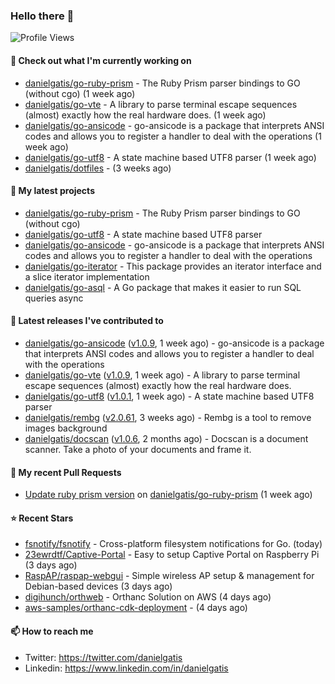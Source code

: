 ### Hello there 👋

![Profile Views](https://komarev.com/ghpvc/?username=danielgatis&label=PROFILE+VIEWS)

#### 👷 Check out what I'm currently working on

- [danielgatis/go-ruby-prism](https://github.com/danielgatis/go-ruby-prism) - The Ruby Prism parser bindings to GO (without cgo) (1 week ago)
- [danielgatis/go-vte](https://github.com/danielgatis/go-vte) - A library to parse terminal escape sequences (almost) exactly how the real hardware does. (1 week ago)
- [danielgatis/go-ansicode](https://github.com/danielgatis/go-ansicode) - go-ansicode is a package that interprets ANSI codes and allows you to register a handler to deal with the operations (1 week ago)
- [danielgatis/go-utf8](https://github.com/danielgatis/go-utf8) - A state machine based UTF8 parser (1 week ago)
- [danielgatis/dotfiles](https://github.com/danielgatis/dotfiles) -  (3 weeks ago)

#### 🌱 My latest projects

- [danielgatis/go-ruby-prism](https://github.com/danielgatis/go-ruby-prism) - The Ruby Prism parser bindings to GO (without cgo)
- [danielgatis/go-utf8](https://github.com/danielgatis/go-utf8) - A state machine based UTF8 parser
- [danielgatis/go-ansicode](https://github.com/danielgatis/go-ansicode) - go-ansicode is a package that interprets ANSI codes and allows you to register a handler to deal with the operations
- [danielgatis/go-iterator](https://github.com/danielgatis/go-iterator) - This package provides an iterator interface and a slice iterator implementation
- [danielgatis/go-asql](https://github.com/danielgatis/go-asql) - A Go package that makes it easier to run SQL queries async

#### 🔭 Latest releases I've contributed to

- [danielgatis/go-ansicode](https://github.com/danielgatis/go-ansicode) ([v1.0.9](https://github.com/danielgatis/go-ansicode/releases/tag/v1.0.9), 1 week ago) - go-ansicode is a package that interprets ANSI codes and allows you to register a handler to deal with the operations
- [danielgatis/go-vte](https://github.com/danielgatis/go-vte) ([v1.0.9](https://github.com/danielgatis/go-vte/releases/tag/v1.0.9), 1 week ago) - A library to parse terminal escape sequences (almost) exactly how the real hardware does.
- [danielgatis/go-utf8](https://github.com/danielgatis/go-utf8) ([v1.0.1](https://github.com/danielgatis/go-utf8/releases/tag/v1.0.1), 1 week ago) - A state machine based UTF8 parser
- [danielgatis/rembg](https://github.com/danielgatis/rembg) ([v2.0.61](https://github.com/danielgatis/rembg/releases/tag/v2.0.61), 3 weeks ago) - Rembg is a tool to remove images background
- [danielgatis/docscan](https://github.com/danielgatis/docscan) ([v1.0.6](https://github.com/danielgatis/docscan/releases/tag/v1.0.6), 2 months ago) - Docscan is a document scanner. Take a photo of your documents and frame it.

#### 🔨 My recent Pull Requests

- [Update ruby prism version](https://github.com/danielgatis/go-ruby-prism/pull/3) on [danielgatis/go-ruby-prism](https://github.com/danielgatis/go-ruby-prism) (1 week ago)

#### ⭐ Recent Stars

- [fsnotify/fsnotify](https://github.com/fsnotify/fsnotify) - Cross-platform filesystem notifications for Go. (today)
- [23ewrdtf/Captive-Portal](https://github.com/23ewrdtf/Captive-Portal) - Easy to setup Captive Portal on Raspberry Pi (3 days ago)
- [RaspAP/raspap-webgui](https://github.com/RaspAP/raspap-webgui) - Simple wireless AP setup &amp; management for Debian-based devices (3 days ago)
- [digihunch/orthweb](https://github.com/digihunch/orthweb) - Orthanc Solution on AWS (4 days ago)
- [aws-samples/orthanc-cdk-deployment](https://github.com/aws-samples/orthanc-cdk-deployment) -  (4 days ago)

#### 📫 How to reach me

- Twitter: https://twitter.com/danielgatis
- Linkedin: https://www.linkedin.com/in/danielgatis
